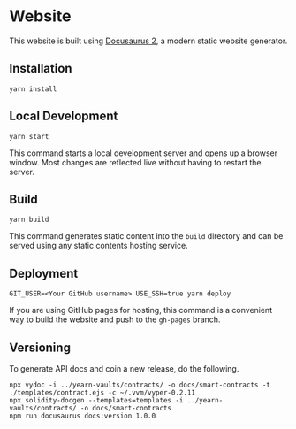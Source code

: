 # Website

This website is built using [Docusaurus 2](https://docusaurus.io/), a modern static website generator.

## Installation

```console
yarn install
```

## Local Development

```console
yarn start
```

This command starts a local development server and opens up a browser window. Most changes are reflected live without having to restart the server.

## Build

```console
yarn build
```

This command generates static content into the `build` directory and can be served using any static contents hosting service.

## Deployment

```console
GIT_USER=<Your GitHub username> USE_SSH=true yarn deploy
```

If you are using GitHub pages for hosting, this command is a convenient way to build the website and push to the `gh-pages` branch.

## Versioning

To generate API docs and coin a new release, do the following.
```
npx vydoc -i ../yearn-vaults/contracts/ -o docs/smart-contracts -t ./templates/contract.ejs -c ~/.vvm/vyper-0.2.11
npx solidity-docgen --templates=templates -i ../yearn-vaults/contracts/ -o docs/smart-contracts
npm run docusaurus docs:version 1.0.0
```
